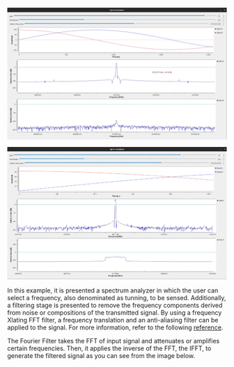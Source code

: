 <p align="center">
<img alt="ANalyzer" src="https://github.com/jracevedob/Post-Shannon-SDR/blob/main/Transmissions/SpectrumAnalyzer/SpektrumANalyzer.jpg" width="800">
</p>

<p align="center">
<img alt="ANalyzer" src="https://github.com/jracevedob/Post-Shannon-SDR/blob/main/Transmissions/SpectrumAnalyzer/SpektrumANalyzerFilter.jpg" width="800">
</p>

In this example, it is presented a spectrum analyzer in which the user can select a frequency, also denominated as tunning, to be sensed. Additionally, a 
filtering stage is presented to remove the frequency components derived from noise or compositions of the transmitted signal. By using a frequency Xlating FFT filter, a frequency translation and an anti-aliasing filter can be applied to the signal. For more information, refer to the following [reference](http://blog.sdr.hu/grblocks/xlating-fir.html).

The Fourier Filter takes the FFT of input signal and attenuates or amplifies certain frequencies. Then, it applies the inverse of the FFT, the IFFT, to generate the filtered signal as you can see from the image below.


